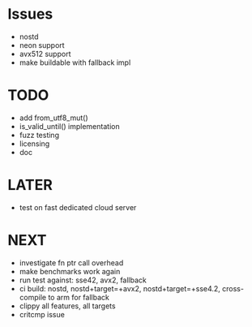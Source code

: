 # Issues
* nostd
* neon support
* avx512 support
* make buildable with fallback impl

# TODO
* add from_utf8_mut()
* is_valid_until() implementation
* fuzz testing
* licensing
* doc

# LATER
* test on fast dedicated cloud server

# NEXT
* investigate fn ptr call overhead
* make benchmarks work again
* run test against: sse42, avx2, fallback
* ci build: nostd, nostd+target=+avx2, nostd+target=+sse4.2, cross-compile to arm for fallback
* clippy all features, all targets
* critcmp issue